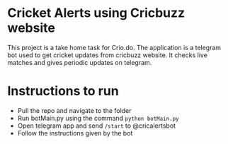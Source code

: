 # Cricket Alerts using Cricbuzz website

This project is a take home task for Crio.do. 
The application is a telegram bot used to get cricket updates from cricbuzz website. It checks live matches and gives periodic updates on telegram.

# Instructions to run

- Pull the repo and navigate to the folder
- Run botMain.py using the command `python botMain.py`
- Open telegram app and send `/start` to @cricalertsbot
- Follow the instructions given by the bot
